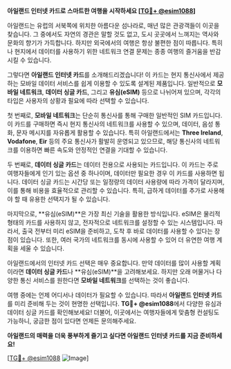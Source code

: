 **아일랜드 인터넷 카드로 스마트한 여행을 시작하세요 [[TG💪+ @esim1088](https://t.me/s/esim1088)]**

아일랜드는 유럽의 서북쪽에 위치한 아름다운 섬나라로, 매년 많은 관광객들이 이곳을 찾습니다. 그 중에서도 자연의 경관은 말할 것도 없고, 도시 곳곳에서 느껴지는 역사와 문화의 향기가 가득합니다. 하지만 외국에서의 여행은 항상 불편한 점이 따릅니다. 특히나 현지에서 데이터를 사용하기 위한 네트워크 연결 문제는 종종 여행의 즐거움을 반감시킬 수 있습니다.

그렇다면 **아일랜드 인터넷 카드**를 소개해드리겠습니다! 이 카드는 현지 통신사에서 제공하는 모바일 데이터 서비스를 쉽게 이용할 수 있도록 설계된 제품입니다. 일반적으로 **모바일 네트워크**, **데이터 싱글 카드**, 그리고 **유심(eSIM)** 등으로 나뉘어져 있으며, 각각의 타입은 사용자의 상황과 필요에 따라 선택할 수 있습니다.

첫 번째로, **모바일 네트워크**는 단순히 통신사를 통해 구매한 일반적인 SIM 카드입니다. 이 카드를 구매하면 즉시 현지 통신사의 네트워크를 사용할 수 있으며, 데이터, 음성 통화, 문자 메시지를 자유롭게 활용할 수 있습니다. 특히 아일랜드에서는 **Three Ireland**, **Vodafone**, **Eir** 등의 주요 통신사가 활발히 운영되고 있으므로, 해당 통신사의 네트워크를 이용하면 빠른 속도와 안정적인 연결을 기대할 수 있습니다.

두 번째로, **데이터 싱글 카드**는 데이터 전용으로 사용되는 카드입니다. 이 카드는 주로 여행자들에게 인기 있는 옵션 중 하나이며, 데이터만 필요한 경우 이 카드를 사용하면 됩니다. 데이터 싱글 카드는 시간당 또는 일정량의 데이터 사용량에 따라 가격이 달라지며, 이를 통해 비용을 효율적으로 관리할 수 있습니다. 특히, 급하게 데이터를 추가로 사용해야 할 때 유용한 선택지가 될 수 있습니다.

마지막으로, **유심(eSIM)**은 가장 최신 기술을 활용한 방식입니다. eSIM은 물리적 형태의 카드를 사용하지 않고, 전자적으로 네트워크를 설정할 수 있는 시스템입니다. 따라서, 출국 전부터 미리 eSIM을 준비하고, 도착 후 바로 데이터를 사용할 수 있다는 장점이 있습니다. 또한, 여러 국가의 네트워크를 동시에 사용할 수 있어 더 유연한 여행 계획을 세울 수 있습니다.

아일랜드에서의 인터넷 카드 선택은 매우 중요합니다. 만약 데이터를 많이 사용할 계획이라면 **데이터 싱글 카드**나 **유심(eSIM)**을 고려해보세요. 하지만 오래 머물거나 다양한 통신 서비스를 원한다면 **모바일 네트워크**를 선택하는 것이 좋습니다.

여행 중에는 언제 어디서나 데이터가 필요할 수 있습니다. 따라서 **아일랜드 인터넷 카드**를 미리 준비해 두는 것이 현명한 선택입니다. **TG💪+ @esim1088**에서 다양한 유심과 데이터 싱글 카드를 확인해보세요! 더불어, 이곳에서는 여행자들에게 맞춤형 컨설팅도 가능하니, 궁금한 점이 있다면 언제든 문의해주세요.

**아일랜드의 매력을 더욱 풍부하게 즐기고 싶다면 아일랜드 인터넷 카드를 지금 준비하세요!** 

[[TG💪+ @esim1088](https://t.me/s/esim1088) ![Image](https://i.postimg.cc/Y0z9fWf4/image.png)]